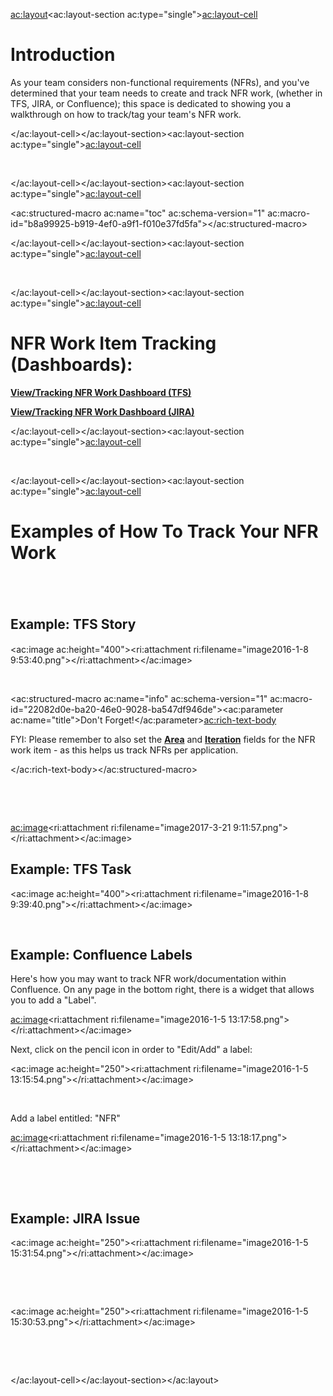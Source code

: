 <ac:layout><ac:layout-section ac:type="single"><ac:layout-cell><h1>Introduction</h1><p>As your team considers non-functional requirements (NFRs), and you've determined that your team needs to create and track NFR work, (whether in TFS, JIRA, or Confluence); this space is dedicated to showing you a walkthrough on how to track/tag your team's NFR work.</p></ac:layout-cell></ac:layout-section><ac:layout-section ac:type="single"><ac:layout-cell><p>&nbsp;</p></ac:layout-cell></ac:layout-section><ac:layout-section ac:type="single"><ac:layout-cell><p><ac:structured-macro ac:name="toc" ac:schema-version="1" ac:macro-id="b8a99925-b919-4ef0-a9f1-f010e37fd5fa"></ac:structured-macro></p></ac:layout-cell></ac:layout-section><ac:layout-section ac:type="single"><ac:layout-cell><p>&nbsp;</p></ac:layout-cell></ac:layout-section><ac:layout-section ac:type="single"><ac:layout-cell><h1>NFR Work Item Tracking (Dashboards):</h1><p><strong><a href="http://tfs/tfs/QL/IT/nfr/_dashboards">View/Tracking NFR Work Dashboard (TFS)</a></strong></p><p><strong><a href="https://jira/secure/Dashboard.jspa?selectPageId=13230">View/Tracking NFR Work Dashboard (JIRA)</a></strong></p></ac:layout-cell></ac:layout-section><ac:layout-section ac:type="single"><ac:layout-cell><p>&nbsp;</p></ac:layout-cell></ac:layout-section><ac:layout-section ac:type="single"><ac:layout-cell><h1>Examples of How To Track Your NFR Work</h1><h2><span style="line-height: 1.25;"><br></span></h2><h2><span style="line-height: 1.25;">Example:&nbsp;TFS Story</span></h2><p><ac:image ac:height="400"><ri:attachment ri:filename="image2016-1-8 9:53:40.png"></ri:attachment></ac:image></p><p>&nbsp;</p><ac:structured-macro ac:name="info" ac:schema-version="1" ac:macro-id="22082d0e-ba20-46e0-9028-ba547df946de"><ac:parameter ac:name="title">Don't Forget!</ac:parameter><ac:rich-text-body><p>FYI: Please remember to also set the <u><strong>Area</strong></u> and <u><strong>Iteration</strong></u> fields for the NFR work item - as this helps us track NFRs per application.</p></ac:rich-text-body></ac:structured-macro><p>&nbsp;</p><p>&nbsp;</p><p><ac:image><ri:attachment ri:filename="image2017-3-21 9:11:57.png"></ri:attachment></ac:image></p><h2>Example:&nbsp;TFS Task</h2><p><ac:image ac:height="400"><ri:attachment ri:filename="image2016-1-8 9:39:40.png"></ri:attachment></ac:image></p><p>&nbsp;</p><h2>Example:&nbsp;Confluence Labels</h2><p>Here's how you may want to track NFR work/documentation within Confluence. On any page in the bottom right, there is a widget that allows you to add a &quot;Label&quot;.&nbsp;</p><p><ac:image><ri:attachment ri:filename="image2016-1-5 13:17:58.png"></ri:attachment></ac:image></p><p>Next, click on the pencil icon in order to &quot;Edit/Add&quot; a label:</p><p><ac:image ac:height="250"><ri:attachment ri:filename="image2016-1-5 13:15:54.png"></ri:attachment></ac:image></p><p>&nbsp;</p><p>Add a label entitled: &quot;NFR&quot;</p><p><ac:image><ri:attachment ri:filename="image2016-1-5 13:18:17.png"></ri:attachment></ac:image></p><p>&nbsp;</p><p>&nbsp;</p><h2>Example:&nbsp;JIRA Issue</h2><p><ac:image ac:height="250"><ri:attachment ri:filename="image2016-1-5 15:31:54.png"></ri:attachment></ac:image></p><p>&nbsp;</p><p>&nbsp;</p><p><ac:image ac:height="250"><ri:attachment ri:filename="image2016-1-5 15:30:53.png"></ri:attachment></ac:image></p><p>&nbsp;</p><p>&nbsp;</p></ac:layout-cell></ac:layout-section></ac:layout>
